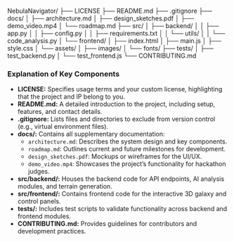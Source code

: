 NebulaNavigator/
├── LICENSE
├── README.md
├── .gitignore
├── docs/
│   ├── architecture.md
│   ├── design_sketches.pdf
│   ├── demo_video.mp4
│   └── roadmap.md
├── src/
│   ├── backend/
│   │   ├── app.py
│   │   ├── config.py
│   │   ├── requirements.txt
│   │   └── utils/
│   │       └── code_analysis.py
│   └── frontend/
│       ├── index.html
│       ├── main.js
│       ├── style.css
│       └── assets/
│           ├── images/
│           └── fonts/
├── tests/
│   ├── test_backend.py
│   └── test_frontend.js
└── CONTRIBUTING.md

### **Explanation of Key Components**
- **LICENSE:** Specifies usage terms and your custom license, highlighting that the project and IP belong to you.
- **README.md:** A detailed introduction to the project, including setup, features, and contact details.
- **.gitignore:** Lists files and directories to exclude from version control (e.g., virtual environment files).
- **docs/:** Contains all supplementary documentation:
  - `architecture.md`: Describes the system design and key components.
  - `roadmap.md`: Outlines current and future milestones for development.
  - `design_sketches.pdf`: Mockups or wireframes for the UI/UX.
  - `demo_video.mp4`: Showcases the project’s functionality for hackathon judges.
- **src/backend/:** Houses the backend code for API endpoints, AI analysis modules, and terrain generation.
- **src/frontend/:** Contains frontend code for the interactive 3D galaxy and control panels.
- **tests/:** Includes test scripts to validate functionality across backend and frontend modules.
- **CONTRIBUTING.md:** Provides guidelines for contributors and development practices.
